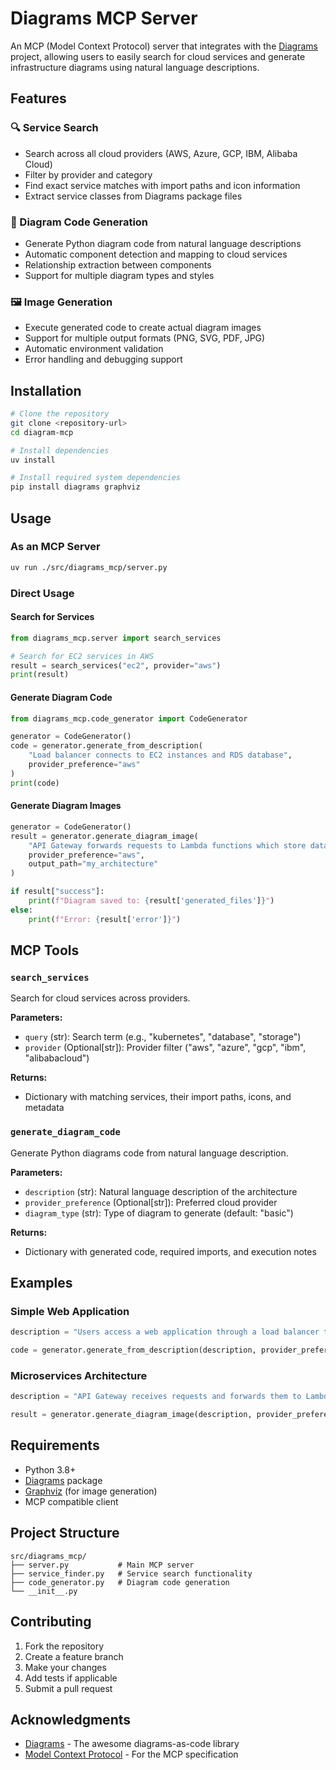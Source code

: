 # Diagrams MCP Server

An MCP (Model Context Protocol) server that integrates with the [Diagrams](https://diagrams.mingrammer.com/) project, allowing users to easily search for cloud services and generate infrastructure diagrams using natural language descriptions.

## Features

### 🔍 Service Search
- Search across all cloud providers (AWS, Azure, GCP, IBM, Alibaba Cloud)
- Filter by provider and category
- Find exact service matches with import paths and icon information
- Extract service classes from Diagrams package files

### 🎨 Diagram Code Generation
- Generate Python diagram code from natural language descriptions
- Automatic component detection and mapping to cloud services
- Relationship extraction between components
- Support for multiple diagram types and styles

### 🖼️ Image Generation
- Execute generated code to create actual diagram images
- Support for multiple output formats (PNG, SVG, PDF, JPG)
- Automatic environment validation
- Error handling and debugging support

## Installation

```bash
# Clone the repository
git clone <repository-url>
cd diagram-mcp

# Install dependencies
uv install

# Install required system dependencies
pip install diagrams graphviz
```

## Usage

### As an MCP Server
```bash
uv run ./src/diagrams_mcp/server.py
```

### Direct Usage

#### Search for Services
```python
from diagrams_mcp.server import search_services

# Search for EC2 services in AWS
result = search_services("ec2", provider="aws")
print(result)
```

#### Generate Diagram Code
```python
from diagrams_mcp.code_generator import CodeGenerator

generator = CodeGenerator()
code = generator.generate_from_description(
    "Load balancer connects to EC2 instances and RDS database",
    provider_preference="aws"
)
print(code)
```

#### Generate Diagram Images
```python
generator = CodeGenerator()
result = generator.generate_diagram_image(
    "API Gateway forwards requests to Lambda functions which store data in DynamoDB",
    provider_preference="aws",
    output_path="my_architecture"
)

if result["success"]:
    print(f"Diagram saved to: {result['generated_files']}")
else:
    print(f"Error: {result['error']}")
```

## MCP Tools

### `search_services`
Search for cloud services across providers.

**Parameters:**
- `query` (str): Search term (e.g., "kubernetes", "database", "storage")
- `provider` (Optional[str]): Provider filter ("aws", "azure", "gcp", "ibm", "alibabacloud")

**Returns:**
- Dictionary with matching services, their import paths, icons, and metadata

### `generate_diagram_code`
Generate Python diagrams code from natural language description.

**Parameters:**
- `description` (str): Natural language description of the architecture
- `provider_preference` (Optional[str]): Preferred cloud provider
- `diagram_type` (str): Type of diagram to generate (default: "basic")

**Returns:**
- Dictionary with generated code, required imports, and execution notes

## Examples

### Simple Web Application
```python
description = "Users access a web application through a load balancer that distributes traffic to multiple EC2 instances. The instances connect to an RDS database for data storage."

code = generator.generate_from_description(description, provider_preference="aws")
```

### Microservices Architecture
```python
description = "API Gateway receives requests and forwards them to Lambda functions. The functions store data in DynamoDB and publish events to SQS queues."

result = generator.generate_diagram_image(description, provider_preference="aws")
```

## Requirements

- Python 3.8+
- [Diagrams](https://diagrams.mingrammer.com/) package
- [Graphviz](https://graphviz.org/) (for image generation)
- MCP compatible client

## Project Structure

```
src/diagrams_mcp/
├── server.py           # Main MCP server
├── service_finder.py   # Service search functionality
├── code_generator.py   # Diagram code generation
└── __init__.py
```

## Contributing

1. Fork the repository
2. Create a feature branch
3. Make your changes
4. Add tests if applicable
5. Submit a pull request

## Acknowledgments

- [Diagrams](https://diagrams.mingrammer.com/) - The awesome diagrams-as-code library
- [Model Context Protocol](https://modelcontextprotocol.io/) - For the MCP specification
